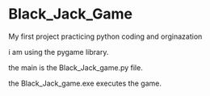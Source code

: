 # Black_Jack_Game
My first project practicing python coding and orginazation

i am using the pygame library.

the main is the Black_Jack_game.py file.

the Black_Jack_game.exe executes the game.
